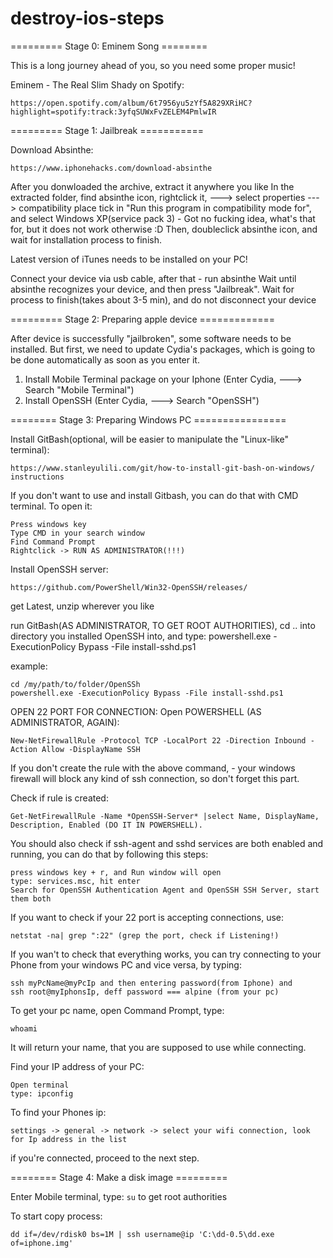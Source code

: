 # destroy-ios-steps

========= Stage 0: Eminem Song ========

This is a long journey ahead of you, so you need some proper music!

Eminem - The Real Slim Shady on Spotify:
```
https://open.spotify.com/album/6t7956yu5zYf5A829XRiHC?highlight=spotify:track:3yfqSUWxFvZELEM4PmlwIR
````

========= Stage 1: Jailbreak ===========

Download Absinthe:

```
https://www.iphonehacks.com/download-absinthe
```

After you donwloaded the archive, extract it anywhere you like
In the extracted folder, find absinthe icon, rightclick it, ---> select properties ---> compatibility
place tick in "Run this program in compatibility mode for", and select Windows XP(service pack 3) - Got no fucking idea, what's that for, but it does not work otherwise :D
Then, doubleclick absinthe icon, and wait for installation process to finish.

Latest version of iTunes needs to be installed on your PC!

Connect your device via usb cable, after that - run absinthe
Wait until absinthe recognizes your device, and then press "Jailbreak". Wait for process to finish(takes about 3-5 min),
and do not disconnect your device

========= Stage 2: Preparing apple device =============

After device is successfully "jailbroken", some software needs to be installed.
But first, we need to update Cydia's packages, which is going to be done automatically as soon as you enter it.

1) Install Mobile Terminal package on your Iphone (Enter Cydia, ---> Search "Mobile Terminal")
2) Install OpenSSH (Enter Cydia, ---> Search "OpenSSH")

======== Stage 3: Preparing Windows PC ================

Install GitBash(optional, will be easier to manipulate the "Linux-like" terminal):
```
https://www.stanleyulili.com/git/how-to-install-git-bash-on-windows/ instructions
```

If you don't want to use and install Gitbash, you can do that with CMD terminal. To open it:
```
Press windows key
Type CMD in your search window
Find Command Prompt
Rightclick -> RUN AS ADMINISTRATOR(!!!)
```

Install OpenSSH server:
```
https://github.com/PowerShell/Win32-OpenSSH/releases/ 
```
get Latest, unzip wherever you like

run GitBash(AS ADMINISTRATOR, TO GET ROOT AUTHORITIES), cd .. into directory you installed OpenSSH into, and type: powershell.exe -ExecutionPolicy Bypass -File install-sshd.ps1

example:
```
cd /my/path/to/folder/OpenSSh
powershell.exe -ExecutionPolicy Bypass -File install-sshd.ps1
```

OPEN 22 PORT FOR CONNECTION:
Open POWERSHELL (AS ADMINISTRATOR, AGAIN):
```
New-NetFirewallRule -Protocol TCP -LocalPort 22 -Direction Inbound -Action Allow -DisplayName SSH
```
If you don't create the rule with the above command, - your windows firewall will block any kind of ssh connection, so don't forget this part.

Check if rule is created: 
```
Get-NetFirewallRule -Name *OpenSSH-Server* |select Name, DisplayName, Description, Enabled (DO IT IN POWERSHELL).
```
You should also check if ssh-agent and sshd services are both enabled and running, you can do that by following this steps:

```
press windows key + r, and Run window will open
type: services.msc, hit enter
Search for OpenSSH Authentication Agent and OpenSSH SSH Server, start them both

```
If you want to check if your 22 port is accepting connections, use:
```
netstat -na| grep ":22" (grep the port, check if Listening!)
```

If you wan't to check that everything works, you can try connecting to your Phone from your windows PC and vice versa, by typing:
```
ssh myPcName@myPcIp and then entering password(from Iphone) and
ssh root@myIphonsIp, deff password === alpine (from your pc)
```
To get your pc name, open Command Prompt, type:
```
whoami
```
It will return your name, that you are supposed to use while connecting.

Find your IP address of your PC:
```
Open terminal
type: ipconfig
```
To find your Phones ip:
```
settings -> general -> network -> select your wifi connection, look for Ip address in the list
```
if you're connected, proceed to the next step.

======== Stage 4: Make a disk image =========

Enter Mobile terminal, type: 
```su```
to get root authorities

To start copy process:
```
dd if=/dev/rdisk0 bs=1M | ssh username@ip 'C:\dd-0.5\dd.exe of=iphone.img'
```



